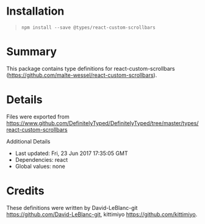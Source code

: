 # Installation
> `npm install --save @types/react-custom-scrollbars`

# Summary
This package contains type definitions for react-custom-scrollbars (https://github.com/malte-wessel/react-custom-scrollbars).

# Details
Files were exported from https://www.github.com/DefinitelyTyped/DefinitelyTyped/tree/master/types/react-custom-scrollbars

Additional Details
 * Last updated: Fri, 23 Jun 2017 17:35:05 GMT
 * Dependencies: react
 * Global values: none

# Credits
These definitions were written by  David-LeBlanc-git <https://github.com/David-LeBlanc-git>, kittimiyo <https://github.com/kittimiyo>.
